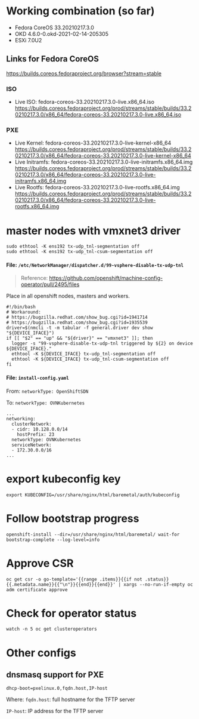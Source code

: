 # Working combination (so far)
- Fedora CoreOS 33.20210217.3.0
- OKD 4.6.0-0.okd-2021-02-14-205305
- ESXi 7.0U2

## Links for Fedora CoreOS
https://builds.coreos.fedoraproject.org/browser?stream=stable

### ISO
- Live ISO: fedora-coreos-33.20210217.3.0-live.x86_64.iso https://builds.coreos.fedoraproject.org/prod/streams/stable/builds/33.20210217.3.0/x86_64/fedora-coreos-33.20210217.3.0-live.x86_64.iso

### PXE
- Live Kernel: fedora-coreos-33.20210217.3.0-live-kernel-x86_64 https://builds.coreos.fedoraproject.org/prod/streams/stable/builds/33.20210217.3.0/x86_64/fedora-coreos-33.20210217.3.0-live-kernel-x86_64
- Live Initramfs: fedora-coreos-33.20210217.3.0-live-initramfs.x86_64.img https://builds.coreos.fedoraproject.org/prod/streams/stable/builds/33.20210217.3.0/x86_64/fedora-coreos-33.20210217.3.0-live-initramfs.x86_64.img
- Live Rootfs: fedora-coreos-33.20210217.3.0-live-rootfs.x86_64.img https://builds.coreos.fedoraproject.org/prod/streams/stable/builds/33.20210217.3.0/x86_64/fedora-coreos-33.20210217.3.0-live-rootfs.x86_64.img


# master nodes with vmxnet3 driver
```
sudo ethtool -K ens192 tx-udp_tnl-segmentation off
sudo ethtool -K ens192 tx-udp_tnl-csum-segmentation off
```

#### File: `/etc/NetworkManager/dispatcher.d/99-vsphere-disable-tx-udp-tnl`
> Reference: https://github.com/openshift/machine-config-operator/pull/2495/files

Place in all openshift nodes, masters and workers.

```
#!/bin/bash
# Workaround:
# https://bugzilla.redhat.com/show_bug.cgi?id=1941714
# https://bugzilla.redhat.com/show_bug.cgi?id=1935539
driver=$(nmcli -t -m tabular -f general.driver dev show "${DEVICE_IFACE}")
if [[ "$2" == "up" && "${driver}" == "vmxnet3" ]]; then
  logger -s "99-vsphere-disable-tx-udp-tnl triggered by ${2} on device ${DEVICE_IFACE}."
  ethtool -K ${DEVICE_IFACE} tx-udp_tnl-segmentation off
  ethtool -K ${DEVICE_IFACE} tx-udp_tnl-csum-segmentation off
fi
```

#### File: `install-config.yaml`

From: `networkType: OpenShiftSDN`

To: `networkType: OVNKubernetes`
```
...
networking:
  clusterNetwork:
  - cidr: 10.128.0.0/14
    hostPrefix: 23
  networkType: OVNKubernetes
  serviceNetwork:
  - 172.30.0.0/16
...
```

# export kubeconfig key
```
export KUBECONFIG=/usr/share/nginx/html/baremetal/auth/kubeconfig
```

# Follow bootstrap progress
```
openshift-install --dir=/usr/share/nginx/html/baremetal/ wait-for bootstrap-complete --log-level=info
```

# Approve CSR
```
oc get csr -o go-template='{{range .items}}{{if not .status}}{{.metadata.name}}{{"\n"}}{{end}}{{end}}' | xargs --no-run-if-empty oc adm certificate approve
```

# Check for operator status
```
watch -n 5 oc get clusteroperators
```

# Other configs
## dnsmasq support for PXE

```
dhcp-boot=pxelinux.0,fqdn.host,IP-host
```
Where:
`fqdn.host`: full hostname for the TFTP server

`IP-host`: IP address for the TFTP server

